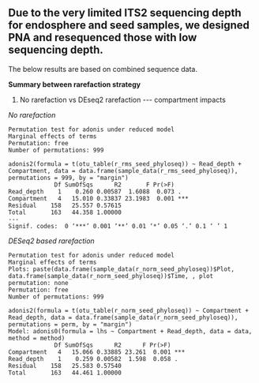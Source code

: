 ## Due to the very limited ITS2 sequencing depth for endosphere and seed samples, we designed PNA and resequenced those with low sequencing depth.

The below results are based on combined sequence data.

**Summary between rarefaction strategy**

1. No rarefaction vs DEseq2 rarefaction --- compartment impacts

  *No rarefaction*

  ```
  Permutation test for adonis under reduced model
  Marginal effects of terms
  Permutation: free
  Number of permutations: 999

  adonis2(formula = t(otu_table(r_rms_seed_phyloseq)) ~ Read_depth + Compartment, data = data.frame(sample_data(r_rms_seed_phyloseq)), permutations = 999, by = "margin")
               Df SumOfSqs      R2       F Pr(>F)    
  Read_depth    1    0.260 0.00587  1.6088  0.073 .  
  Compartment   4   15.010 0.33837 23.1983  0.001 ***
  Residual    158   25.557 0.57615                   
  Total       163   44.358 1.00000                   
  ---
  Signif. codes:  0 ‘***’ 0.001 ‘**’ 0.01 ‘*’ 0.05 ‘.’ 0.1 ‘ ’ 1
  ```
  *DESeq2 based rarefaction*

  ```
  Permutation test for adonis under reduced model
  Marginal effects of terms
  Plots: paste(data.frame(sample_data(r_norm_seed_phyloseq))$Plot, data.frame(sample_data(r_norm_seed_phyloseq))$Time, , plot permutation: none
  Permutation: free
  Number of permutations: 999

  adonis2(formula = t(otu_table(r_norm_seed_phyloseq)) ~ Compartment + Read_depth, data = data.frame(sample_data(r_norm_seed_phyloseq)), permutations = perm, by = "margin")
  Model: adonis0(formula = lhs ~ Compartment + Read_depth, data = data, method = method)
               Df SumOfSqs      R2      F Pr(>F)    
  Compartment   4   15.066 0.33885 23.261  0.001 ***
  Read_depth    1    0.259 0.00582  1.598  0.058 .  
  Residual    158   25.583 0.57540                  
  Total       163   44.461 1.00000
  ```


